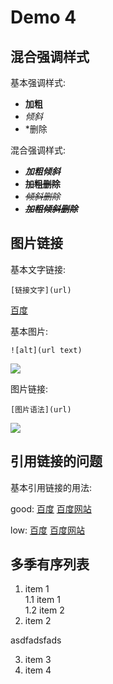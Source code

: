 # Demo 4

## 混合强调样式

基本强调样式:

- **加粗**
- *倾斜*
- *删除

混合强调样式:

- ***加粗倾斜***
- **~~加粗删除~~**
- *~~倾斜删除~~*
- ***~~加粗倾斜删除~~***

## 图片链接

基本文字链接:

	[链接文字](url)
	
[百度](http://www.baidu.com)

基本图片:
	
	![alt](url text)
	
![](https://www.baidu.com/img/bd_logo1.png?where=super)

图片链接:

	[图片语法](url)
	
[![][baidu_logo]][baidu]


## 引用链接的问题

基本引用链接的用法:

good:
[百度][baidu]
[百度网站][baidu]

low:
[百度]
[百度网站]

## 多季有序列表

1. item 1  
  1.1 item 1  
  1.2 item 2  
2. item 2


asdfadsfads

3. item 3
4. item 4

<!-- 以下是本文中的链接 -->
[baidu]:http://www.baidu.com
[baidu_logo]: https://www.baidu.com/img/bd_logo1.png?where=super
[百度]: http://www.baidu.com
[百度网站]: http://www.baidu.com






